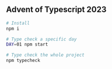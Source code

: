 ## Advent of Typescript 2023

```sh
# Install
npm i

# Type check a specific day
DAY=01 npm start

# Type check the whole project
npm typecheck
```
